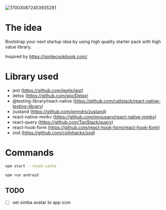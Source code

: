 ![170030872453935281](https://github.com/neurorif/simba/assets/148912126/4b888253-941f-4f29-90f5-39bf9fe71a8c)

# The idea

Bootstrap your next startup idea by using high quality starter pack with high value library.

Inspired by https://ignitecookbook.com/

# Library used

- jest (https://github.com/jestjs/jest)
- detox (https://github.com/wix/Detox)
- @testing-library/react-native (https://github.com/callstack/react-native-testing-library)
- zustand (https://github.com/pmndrs/zustand)
- react-native-mmkv (https://github.com/mrousavy/react-native-mmkv)
- react-query (https://github.com/TanStack/query)
- react-hook-form (https://github.com/react-hook-form/react-hook-form)
- zod (https://github.com/colinhacks/zod)

# Commands

```sh
npm start --reset-cache
```

```sh
npm run android
```

## TODO

- [ ] set simba avatar to app icon
